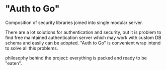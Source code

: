 "Auth to Go"
============

Composition of security libraries joined into single modular server. 

There are a lot solutions for authentication and security, but it is 
problem to find free maintained authentication server which may work 
with custom DB schema and easily can be adopted. 
"Auth to Go" is convenient wrap intend to solve all this problems. 

philosophy behind the project: everything is packed and ready to 
be "eaten". 